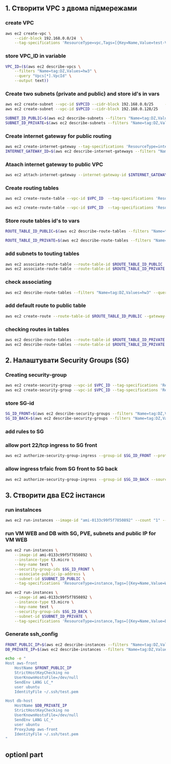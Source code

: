 <!-- ## resources witch support tagging:
# instance (EC2 instances)
# volume (EBS volumes)
# internet-gateway (Internet Gateways)
# subnet (Subnets)
# vpc (VPCs)
# security-group (Security Groups)
# network-interface (Network Interfaces)
# route-table (Route Tables)
# natgateway (NAT Gateways) -->

## 1. Створити VPC з двома підмережами 
### create VPC
```sh
aws ec2 create-vpc \
    --cidr-block 192.168.0.0/24  \
    --tag-specifications 'ResourceType=vpc,Tags=[{Key=Name,Value=test-VPC},{Key=env,Value=test},{Key=DZ,Value=hw3}]'
```
### store VPC_ID in variable 
```sh
VPC_ID=($(aws ec2 describe-vpcs \
    --filters "Name=tag:DZ,Values=hw3" \
    --query "Vpcs[*].VpcId" \
    --output text))
```
### Create two subnets (private and public) and store id's in vars
```sh
aws ec2 create-subnet --vpc-id $VPCID --cidr-block 192.168.0.0/25     --tag-specifications 'ResourceType=subnet,Tags=[{Key=Name,Value=test-VPC},{Key=env,Value=test},{Key=DZ,Value=hw3}, {Key=access_type, Value=public}]'
aws ec2 create-subnet --vpc-id $VPCID --cidr-block 192.168.0.128/25     --tag-specifications 'ResourceType=subnet,Tags=[{Key=Name,Value=test-subnet},{Key=env,Value=test},{Key=DZ,Value=hw3}, {Key=access_type, Value=private }]'

SUBNET_ID_PUBLIC=$(aws ec2 describe-subnets --filters "Name=tag:DZ,Values=hw3" "Name=tag:access_type,Values=public" --query 'Subnets[*].SubnetId' --output text)
SUBNET_ID_PRIVATE=$(aws ec2 describe-subnets --filters "Name=tag:DZ,Values=hw3" "Name=tag:access_type,Values=private" --query 'Subnets[*].SubnetId' --output text)
```
### Create internet gateway for public routing
```sh
aws ec2 create-internet-gateway --tag-specifications 'ResourceType=internet-gateway,Tags=[{Key=Name,Value=test-gateway},{Key=env,Value=test},{Key=DZ,Value=hw3},{Key=access_type,Value=public}]'
INTERNET_GATEWAY_ID=$(aws ec2 describe-internet-gateways --filters "Name=tag:DZ,Values=hw3" "Name=tag:access_type,Values=public" --query 'InternetGateways[*].InternetGatewayId' --output text)
```
### Ataach internet gateway to public VPC
```sh
aws ec2 attach-internet-gateway --internet-gateway-id $INTERNET_GATEWAY_ID --vpc-id $VPC_ID
```
<!-- ## check attaching 
➜  master-dobrih-del git:(hw-3) ✗ INTERNET_GATEWAY_ATTACH=$(
    
aws ec2 describe-internet-gateways --filters "Name=tag:DZ,Values=hw3" "Name=tag:access_type,Values=public" --query 'InternetGateways[*].Attachments' --output text -->

### Create routing tables
```sh
aws ec2 create-route-table --vpc-id $VPC_ID  --tag-specifications 'ResourceType=route-table,Tags=[{Key=Name,Value=test-routetable-public},{Key=env,Value=test},{Key=DZ,Value=hw3},{Key=access_type,Value=public}]'

aws ec2 create-route-table --vpc-id $VPC_ID  --tag-specifications 'ResourceType=route-table,Tags=[{Key=Name,Value=test-routetable-private},{Key=env,Value=test},{Key=DZ,Value=hw3},{Key=access_type,Value=private}]'
```
### Store route tables id's to vars
```sh
ROUTE_TABLE_ID_PUBLIC=$(aws ec2 describe-route-tables --filters "Name=tag:DZ,Values=hw3" "Name=tag:access_type,Values=public" --query 'RouteTables[*].RouteTableId' --output text)

ROUTE_TABLE_ID_PRIVATE=$(aws ec2 describe-route-tables --filters "Name=tag:DZ,Values=hw3" "Name=tag:access_type,Values=private" --query 'RouteTables[*].RouteTableId' --output text)
```
### add subnets to touting tables
```sh
aws ec2 associate-route-table --route-table-id $ROUTE_TABLE_ID_PUBLIC  --subnet-id $SUBNET_ID_PUBLIC
aws ec2 associate-route-table --route-table-id $ROUTE_TABLE_ID_PRIVATE --subnet-id $SUBNET_ID_PRIVATE
```
### check associating 
```sh
aws ec2 describe-route-tables --filters "Name=tag:DZ,Values=hw3" --query "RouteTables[*].Associations" --output json | cat
```
### add default route to public table
```sh
aws ec2 create-route --route-table-id $ROUTE_TABLE_ID_PUBLIC --gateway-id $INTERNET_GATEWAY_ID --destination-cidr-block 0.0.0.0/0
```
<!-- aws ec2 create-route --route-table-id $ROUTE_TABLE_ID_PUBLIC --gateway-id $INTERNET_GATEWAY_ID --destination-cidr-block 192.168.0.0/24
aws ec2 create-route --route-table-id $ROUTE_TABLE_ID_PRIVATE --gateway-id $INTERNET_GATEWAY_ID --destination-cidr-block 192.168.0.0/24 -->

### checking routes in tables
```sh
aws ec2 describe-route-tables --route-table-id $ROUTE_TABLE_ID_PRIVATE | cat
aws ec2 describe-route-tables --route-table-id $ROUTE_TABLE_ID_PRIVATE | cat
```
## 2. Налаштувати Security Groups (SG)
### Creating security-group
```sh
aws ec2 create-security-group --vpc-id $VPC_ID --tag-specifications 'ResourceType=security-group,Tags=[{Key=Name,Value=sg-FRONT},{Key=env,Value=test},{Key=DZ,Value=hw3},{Key=part,Value=front}]' --group-name "FRONT" --description "create security sg-FRONT group for HW3"
aws ec2 create-security-group --vpc-id $VPC_ID --tag-specifications 'ResourceType=security-group,Tags=[{Key=Name,Value=sg-BACK},{Key=env,Value=test},{Key=DZ,Value=hw3},{Key=part,Value=back}]' --group-name "BACK" --description "create security sg-BACK group for HW3"
```
### store SG-id
```sh
SG_ID_FRONT=$(aws ec2 describe-security-groups --filters "Name=tag:DZ,Values=hw3" "Name=tag:Name,Values=sg-FRONT" --query 'SecurityGroups[*].GroupId' --output text)
SG_ID_BACK=$(aws ec2 describe-security-groups --filters "Name=tag:DZ,Values=hw3" "Name=tag:Name,Values=sg-BACK" --query 'SecurityGroups[*].GroupId' --output text)
```
### add rules to SG
### allow port 22/tcp ingress to SG front
```sh
aws ec2 authorize-security-group-ingress --group-id $SG_ID_FRONT --protocol tcp --port 22 --cidr 0.0.0.0/0
```
### allow ingress trfaic from SG front to SG back
```sh
aws ec2 authorize-security-group-ingress --group-id $SG_ID_BACK --source-group $SG_ID_FRONT --protocol -1
```
## 3. Створити два EC2 інстанси
### run instalnces
```sh
aws ec2 run-instances --image-id "ami-0133c99f5f7850892" --count "1" --instance-type "t3.micro" --key-name "WEB" --security-group-ids $SG_ID_PUBLIC  --tag-specifications 'ResourceType=instance,Tags=[{Key=Name,Value=WEB},{Key=env,Value=test},{Key=DZ,Value=hw3},{Key=part,Value=front}]'
```
### run VM WEB and DB with SG, PVE, subnets and public IP for VM WEB
```sh
aws ec2 run-instances \
    --image-id ami-0133c99f5f7850892 \
    --instance-type t3.micro \
    --key-name test \
    --security-group-ids $SG_ID_FRONT \
    --associate-public-ip-address \
    --subnet-id $SUBNET_ID_PUBLIC \
    --tag-specifications 'ResourceType=instance,Tags=[{Key=Name,Value=WEB},{Key=env,Value=test},{Key=DZ,Value=hw3},{Key=part,Value=front}]'

aws ec2 run-instances \
    --image-id ami-0133c99f5f7850892 \
    --instance-type t3.micro \
    --key-name test \
    --security-group-ids $SG_ID_BACK \
    --subnet-id $SUBNET_ID_PRIVATE \
    --tag-specifications 'ResourceType=instance,Tags=[{Key=Name,Value=DB},{Key=env,Value=test},{Key=DZ,Value=hw3},{Key=part,Value=database}]'    
```
### Generate ssh_config
```sh
FRONT_PUBLIC_IP=$(aws ec2 describe-instances --filters "Name=tag:DZ,Values=hw3" "Name=tag:Name,Values=WEB" --query 'Reservations[*].Instances[*].PublicIpAddress' --output text)
DB_PRIVATE_IP=$(aws ec2 describe-instances --filters "Name=tag:DZ,Values=hw3" "Name=tag:Name,Values=DB" --query 'Reservations[*].Instances[*].PrivateIpAddress' --output text)

echo -e "
Host aws-front
    HostName $FRONT_PUBLIC_IP
    StrictHostKeyChecking no
    UserKnownHostsFile=/dev/null
    SendEnv LANG LC_*
    user ubuntu
    IdentityFile ~/.ssh/test.pem

Host db-host
    HostName $DB_PRIVATE_IP
    StrictHostKeyChecking no
    UserKnownHostsFile=/dev/null
    SendEnv LANG LC_*
    user ubuntu
    ProxyJump aws-front
    IdentityFile ~/.ssh/test.pem
"
```
## optionl part
